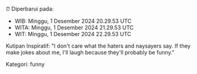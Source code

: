 ⏰ Diperbarui pada:
- WIB: Minggu, 1 Desember 2024 20.29.53 UTC
- WITA: Minggu, 1 Desember 2024 21.29.53 UTC
- WIT: Minggu, 1 Desember 2024 22.29.53 UTC

Kutipan Inspiratif:
"I don't care what the haters and naysayers say. If they make jokes about me, I'll laugh because they'll probably be funny."


Kategori: funny


